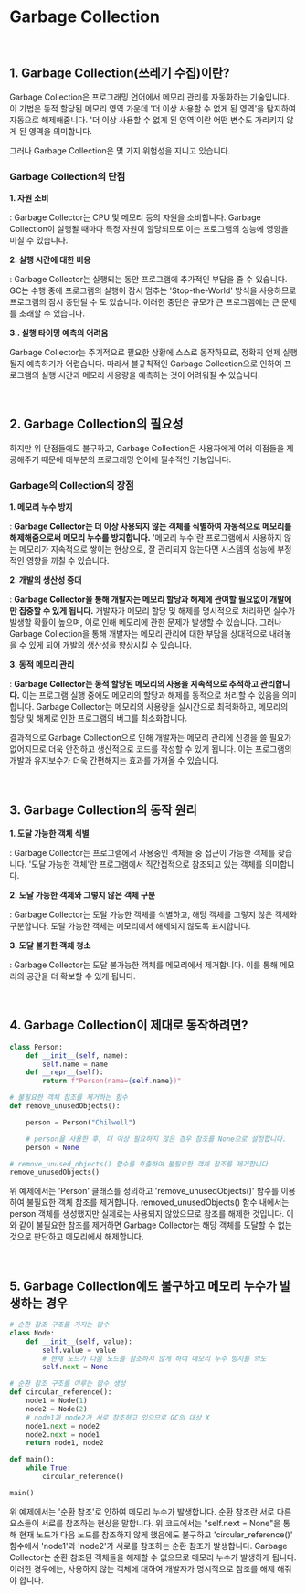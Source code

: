 <h1>Garbage Collection</h1>
<br>
<h2>1. Garbage Collection(쓰레기 수집)이란?</h2>

<p>Garbage Collection은 프로그래밍 언어에서 메모리 관리를 자동화하는 기술입니다. 이 기법은 동적 할당된 메모리 영역 가운데 '더 이상 사용할 수 없게 된 영역'을 
탐지하여 자동으로 해제해줍니다. '더 이상 사용할 수 없게 된 영역'이란 어떤 변수도 가리키지 않게 된 영역을 의미합니다. </p>
<p>그러나 Garbage Collection은 몇 가지 위험성을 지니고 있습니다.</p>

<h3>Garbage Collection의 단점</h3>
<b>1. 자원 소비</b>
<p>: Garbage Collector는 CPU 및 메모리 등의 자원을 소비합니다. Garbage Collection이 실행될 때마다 특정 자원이 할당되므로 이는 프로그램의 성능에 영향을 미칠 수 있습니다.</p>
<b>2. 실행 시간에 대한 비용</b>
<p>: Garbage Collector는 실행되는 동안 프로그램에 추가적인 부담을 줄 수 있습니다. GC는 수행 중에 프로그램의 실행이 잠시 멈추는 'Stop-the-World' 방식을 사용하므로 프로그램의 잠시 중단될 수 도 있습니다. 이러한 중단은 규모가 큰 프로그램에는 큰 문제를 초래할 수 있습니다.</p>
<b>3.. 실행 타이밍 예측의 어려움</b>
<p>Garbage Collector는 주기적으로 필요한 상황에 스스로 동작하므로, 정확히 언제 실행될지 예측하기가 어렵습니다. 따라서 불규칙적인 Garbage Collection으로 인하여 프로그램의 실행 시간과 메모리 사용량을 예측하는 것이 어려워질 수 있습니다.</p>

<br>

<h2>2. Garbage Collection의 필요성</h2>

<p>하지만 위 단점들에도 불구하고, Garbage Collection은 사용자에게 여러 이점들을 제공해주기 때문에 대부분의 프로그래밍 언어에 필수적인 기능입니다.</p>

<h3>Garbage의 Collection의 장점</h3>
<b>1. 메모리 누수 방지</b>
<p>: <b>Garbage Collector는 더 이상 사용되지 않는 객체를 식별하여 자동적으로 메모리를 해제해줌으로써 메모리 누수를 방지합니다.</b> '메모리 누수'란 프로그램에서 사용하지 않는 메모리가 지속적으로 쌓이는 현상으로, 잘 관리되지 않는다면 시스템의 성능에 부정적인 영향을 끼칠 수 있습니다.</p>
<b>2. 개발의 생산성 증대</b>
<p>: <b>Garbage Collector을 통해 개발자는 메모리 할당과 해제에 관여할 필요없이 개발에만 집중할 수 있게 됩니다.</b> 개발자가 메모리 할당 및 해제를 명시적으로 처리하면 실수가 발생할 확률이 높으며, 이로 인해 메모리에 관한 문제가 발생할 수 있습니다. 그러나 Garbage Collection을 통해 개발자는 메모리 관리에 대한 부담을 상대적으로 내려놓을 수 있게 되어 개발의 생산성을 향상시킬 수 있습니다.</p>
<b>3. 동적 메모리 관리</b>
<p>: <b>Garbage Collector는 동적 할당된 메모리의 사용을 지속적으로 추적하고 관리합니다.</b> 이는 프로그램 실행 중에도 메모리의 할당과 해제를 동적으로 처리할 수 있음을 의미합니다. Garbage Collector는 메모리의 사용량을 실시간으로 최적화하고, 메모리의 할당 및 해제로 인한 프로그램의 버그를 최소화합니다.</p>

<p>결과적으로 Garbage Collection으로 인해 개발자는 메모리 관리에 신경을 쓸 필요가 없어지므로 더욱 안전하고 생산적으로 코드를 작성할 수 있게 됩니다. 이는 프로그램의 개발과 유지보수가 더욱 간편해지는 효과를 가져올 수 있습니다.</p>

<br>

<h2>3. Garbage Collection의 동작 원리</h2>
<b>1. 도달 가능한 객체 식별</b>
<p>: Garbage Collector는 프로그램에서 사용중인 객체들 중 접근이 가능한 객체를 찾습니다. '도달 가능한 객체'란 프로그램에서 직간접적으로 참조되고 있는 객체를 의미합니다.</p>
<b>2. 도달 가능한 객체와 그렇지 않은 객체 구분</b>
<p>: Garbage Collector는 도달 가능한 객체를 식별하고, 해당 객체를 그렇지 않은 객체와 구분합니다. 도달 가능한 객체는 메모리에서 해제되지 않도록 표시합니다.</p>
<b>3. 도달 불가한 객체 청소</b>
<p>: Garbage Collector는 도달 불가능한 객체를 메모리에서 제거합니다. 이를 통해 메모리의 공간을 더 확보할 수 있게 됩니다.</p>

<br>

<h2>4. Garbage Collection이 제대로 동작하려면?</h2>

```python
class Person:
    def __init__(self, name):
        self.name = name
    def __repr__(self):
        return f"Person(name={self.name})"

# 불필요한 객체 참조를 제거하는 함수
def remove_unusedObjects():

    person = Person("Chilwell")

    # person을 사용한 후, 더 이상 필요하지 않은 경우 참조를 None으로 설정합니다.
    person = None

# remove_unused_objects() 함수를 호출하여 불필요한 객체 참조를 제거합니다.
remove_unusedObjects()
```

<p>위 예제에서는 'Person' 클래스를 정의하고 'remove_unusedObjects()' 함수를 이용하여 불필요한 객체 참조를 제거합니다. removed_unusedObjects() 함수 내에서는 person 객체를 생성했지만 실제로는 사용되지 않았으므로 참조를 해제한 것입니다. 이와 같이 불필요한 참조를 제거하면 Garbage Collector는 해당 객체를 도달할 수 없는 것으로 판단하고 메모리에서 해제합니다.</p>

<br>

<h2>5. Garbage Collection에도 불구하고 메모리 누수가 발생하는 경우</h2>

```python
# 순환 참조 구조를 가지는 함수
class Node:
    def __init__(self, value):
        self.value = value
        # 현재 노드가 다음 노드를 참조하지 않게 하여 메모리 누수 방지를 의도
        self.next = None

# 순환 참조 구조를 이루는 함수 생성
def circular_reference():
    node1 = Node(1)
    node2 = Node(2)
    # node1과 node2가 서로 참조하고 있으므로 GC의 대상 X
    node1.next = node2
    node2.next = node1
    return node1, node2

def main():
    while True:
        circular_reference()

main()
```

<p>위 예제에서는 '순환 참조'로 인하여 메모리 누수가 발생합니다. 순환 참조란 서로 다른 요소들이 서로를 참조하는 현상을 말합니다. 위 코드에서는 "self.next = None"을 통해 현재 노드가 다음 노드를 참조하지 않게 했음에도 불구하고 'circular_reference()' 함수에서 'node1'과 'node2'가 서로를 참조하는 순환 참조가 발생합니다. Garbage Collector는 순환 참조된 객체들을 해제할 수 없으므로 메모리 누수가 발생하게 됩니다. 이러한 경우에는, 사용하지 않는 객체에 대하여 개발자가 명시적으로 참조를 해제 해줘야 합니다.</p>
